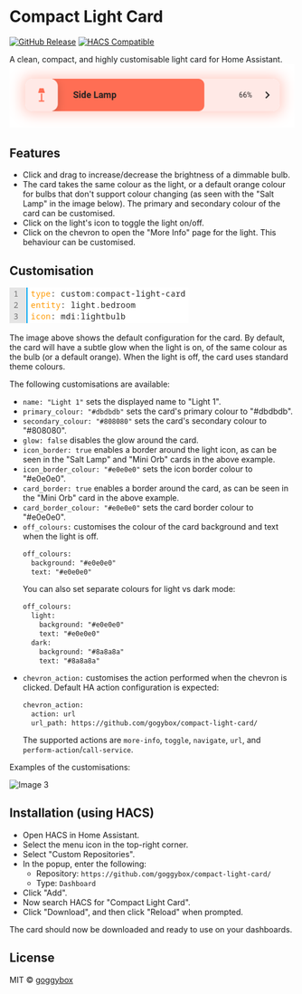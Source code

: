 # Compact Light Card
[![GitHub Release](https://img.shields.io/github/v/release/goggybox/compact-light-card?include_prereleases&style=flat-square)](https://github.com/goggybox/compact-light-card/releases)
[![HACS Compatible](https://img.shields.io/badge/HACS-Custom-orange.svg?style=flat-square)](https://github.com/hacs/integration)

A clean, compact, and highly customisable light card for Home Assistant.
![Image 1](img/img1.png)

## Features
- Click and drag to increase/decrease the brightness of a dimmable bulb.
- The card takes the same colour as the light, or a default orange colour for bulbs that don't support colour changing (as seen with the "Salt Lamp" in the image below). The primary and secondary colour of the card can be customised.
- Click on the light's icon to toggle the light on/off.
- Click on the chevron to open the "More Info" page for the light. This behaviour can be customised.

## Customisation
![Image 2](img/img2.png)

The image above shows the default configuration for the card. By default, the card will have a subtle glow when the light is on, of the same colour as the bulb (or a default orange). When the light is off, the card uses standard theme colours.

The following customisations are available:

- `name: "Light 1"` sets the displayed name to "Light 1".
- `primary_colour: "#dbdbdb"` sets the card's primary colour to "#dbdbdb".
- `secondary_colour: "#808080"` sets the card's secondary colour to "#808080". 
- `glow: false` disables the glow around the card.
- `icon_border: true` enables a border around the light icon, as can be seen in the "Salt Lamp" and "Mini Orb" cards in the above example.
- `icon_border_colour: "#e0e0e0"` sets the icon border colour to "#e0e0e0".
- `card_border: true` enables a border around the card, as can be seen in the "Mini Orb" card in the above example.
- `card_border_colour: "#e0e0e0"` sets the card border colour to "#e0e0e0".
- `off_colours:` customises the colour of the card background and text when the light is off.
  ```
  off_colours:
    background: "#e0e0e0"
    text: "#e0e0e0"
  ```
  You can also set separate colours for light vs dark mode:
  ```
  off_colours:
    light:
      background: "#e0e0e0"
      text: "#e0e0e0"
    dark:
      background: "#8a8a8a"
      text: "#8a8a8a"
- `chevron_action:` customises the action performed when the chevron is clicked. Default HA action configuration is expected:
  ```
  chevron_action:
    action: url
    url_path: https://github.com/gogybox/compact-light-card/
  ```
  The supported actions are `more-info`, `toggle`, `navigate`, `url`, and `perform-action`/`call-service`.

Examples of the customisations:

![Image 3](img/img3.png)

## Installation (using HACS)
- Open HACS in Home Assistant.
- Select the menu icon in the top-right corner.
- Select "Custom Repositories".
- In the popup, enter the following:
  - Repository: `https://github.com/goggybox/compact-light-card/`
  - Type: `Dashboard`
- Click "Add".
- Now search HACS for "Compact Light Card".
- Click "Download", and then click "Reload" when prompted.

The card should now be downloaded and ready to use on your dashboards.

## License
MIT © [goggybox](https://github.com/goggybox)
